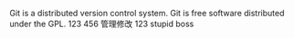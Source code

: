 Git is a distributed version control system.
Git is free software distributed under the GPL.
123
456
管理修改 123
stupid boss
